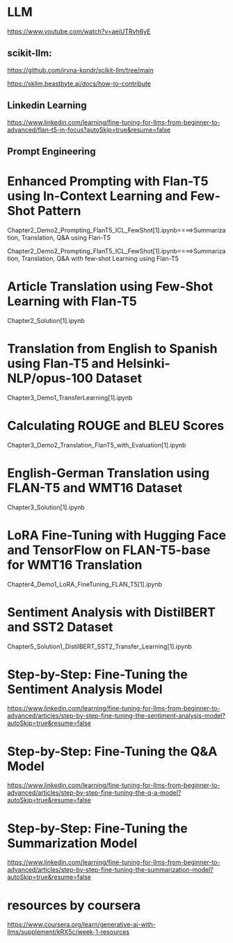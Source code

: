 # LLM

https://www.youtube.com/watch?v=aeiUTRvh6yE


## scikit-llm:

https://github.com/iryna-kondr/scikit-llm/tree/main

https://skllm.beastbyte.ai/docs/how-to-contribute


## Linkedin Learning

https://www.linkedin.com/learning/fine-tuning-for-llms-from-beginner-to-advanced/flan-t5-in-focus?autoSkip=true&resume=false

## Prompt Engineering

# Enhanced Prompting with Flan-T5 using In-Context Learning and Few-Shot Pattern

Chapter2_Demo2_Prompting_FlanT5_ICL_FewShot[1].ipynb====>Summarization, Translation, Q&A using Flan-T5

Chapter2_Demo2_Prompting_FlanT5_ICL_FewShot[1].ipynb====>Summarization, Translation, Q&A with few-shot Learning using Flan-T5

# Article Translation using Few-Shot Learning with Flan-T5

Chapter2_Solution[1].ipynb

# Translation from English to Spanish using Flan-T5 and Helsinki-NLP/opus-100 Dataset

Chapter3_Demo1_TransferLearning[1].ipynb

# Calculating ROUGE and BLEU Scores

Chapter3_Demo2_Translation_FlanT5_with_Evaluation[1].ipynb

# English-German Translation using FLAN-T5 and WMT16 Dataset

Chapter3_Solution[1].ipynb

# LoRA Fine-Tuning with Hugging Face and TensorFlow on FLAN-T5-base for WMT16 Translation

Chapter4_Demo1_LoRA_FineTuning_FLAN_T5[1].ipynb

# Sentiment Analysis with DistilBERT and SST2 Dataset
Chapter5_Solution1_DistilBERT_SST2_Transfer_Learning[1].ipynb


# Step-by-Step: Fine-Tuning the Sentiment Analysis Model

https://www.linkedin.com/learning/fine-tuning-for-llms-from-beginner-to-advanced/articles/step-by-step-fine-tuning-the-sentiment-analysis-model?autoSkip=true&resume=false

#  Step-by-Step: Fine-Tuning the Q&A Model

https://www.linkedin.com/learning/fine-tuning-for-llms-from-beginner-to-advanced/articles/step-by-step-fine-tuning-the-q-a-model?autoSkip=true&resume=false


# Step-by-Step: Fine-Tuning the Summarization Model

https://www.linkedin.com/learning/fine-tuning-for-llms-from-beginner-to-advanced/articles/step-by-step-fine-tuning-the-summarization-model?autoSkip=true&resume=false

# resources by coursera 

https://www.coursera.org/learn/generative-ai-with-llms/supplement/kRX5c/week-1-resources








